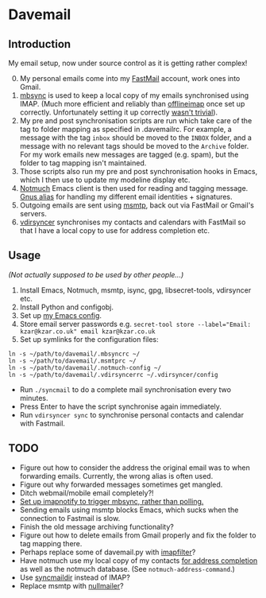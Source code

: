 # Davemail

## Introduction

My email setup, now under source control as it is getting rather complex!

0. My personal emails come into my [FastMail][1] account, work ones into Gmail.
1. [mbsync][2] is used to keep a local copy of my emails synchronised using
   IMAP. (Much more efficient and reliably than [offlineimap][3] once set up
   correctly. Unfortunately setting it up correctly [wasn't trivial][4]).
2. My pre and post synchronisation scripts are run which take care of
   the tag to folder mapping as specified in .davemailrc. For example,
   a message with the tag `inbox` should be moved to the `INBOX` folder, and a
   message with no relevant tags should be moved to the `Archive` folder.
   For my work emails new messages are tagged (e.g. spam), but the folder to tag
   mapping isn't maintained.
3. Those scripts also run my pre and post synchronisation hooks in Emacs, which
   I then use to update my modeline display etc.
4. [Notmuch][6] Emacs client is then used for reading and tagging message.
   [Gnus alias][7] for handling my different email identities + signatures.
5. Outgoing emails are sent using [msmtp][8], back out via FastMail or Gmail's
   servers.
6. [vdirsyncer][9] synchronises my contacts and calendars with FastMail so
   that I have a local copy to use for address completion etc.

## Usage

_(Not actually supposed to be used by other people...)_

1. Install Emacs, Notmuch, msmtp, isync, gpg, libsecret-tools, vdirsyncer etc.
2. Install Python and configobj.
3. Set up [my Emacs config][5].
4. Store email server passwords e.g.
   `secret-tool store --label="Email: kzar@kzar.co.uk" email kzar@kzar.co.uk`
5. Set up symlinks for the configuration files:
```
ln -s ~/path/to/davemail/.mbsyncrc ~/
ln -s ~/path/to/davemail/.msmtprc ~/
ln -s ~/path/to/davemail/.notmuch-config ~/
ln -s ~/path/to/davemail/.vdirsyncerrc ~/.vdirsyncer/config
```

- Run `./syncmail` to do a complete mail synchronisation every two minutes.
- Press Enter to have the script synchronise again immediately.
- Run `vdirsyncer sync` to synchronise personal contacts and calendar with
  Fastmail.

## TODO

- Figure out how to consider the address the original email was to when
  forwarding emails. Currently, the wrong alias is often used.
- Figure out why forwarded messages sometimes get mangled.
- Ditch webmail/mobile email completely?!
- [Set up imapnotify to trigger mbsync, rather than polling.][10]
- Sending emails using msmtp blocks Emacs, which sucks when the connection to
  Fastmail is slow.
- Finish the old message archiving functionality?
- Figure out how to delete emails from Gmail properly and fix the folder to
  tag mapping there.
- Perhaps replace some of davemail.py with [imapfilter][11]?
- Have notmuch use my local copy of my contacts [for address completion][12] as
  well as the notmuch database. (See `notmuch-address-command`.)
- Use [syncmaildir][13] instead of IMAP?
- Replace msmtp with [nullmailer][14]?

[1]: https://fastmail.com
[2]: http://isync.sourceforge.net/mbsync.html
[3]: http://www.offlineimap.org
[4]: http://isync.sourceforge.net/mbsync.html#INHERENT%20PROBLEMS
[5]: https://github.com/kzar/emacs.d
[6]: https://notmuchmail.org/
[7]: https://www.emacswiki.org/emacs/GnusAlias
[8]: http://msmtp.sourceforge.net/
[9]: https://vdirsyncer.pimutils.org/en/stable/index.html
[10]: https://martinralbrecht.wordpress.com/2016/05/30/handling-email-with-emacs/
[11]: https://raymii.org/s/blog/Filtering_IMAP_mail_with_imapfilter.html
[12]: https://notmuchmail.org/emacstips/#index13h2
[13]: http://syncmaildir.sourceforge.net/
[14]: http://www.troubleshooters.com/linux/nullmailer/
